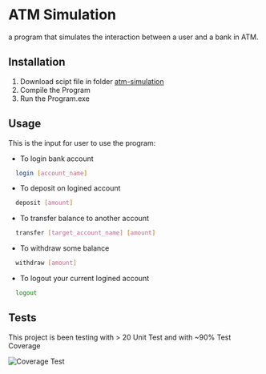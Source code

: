 # ATM Simulation

a program that simulates the interaction between a user and a bank in ATM.
 
## Installation

1. Download scipt file in folder <a href="https://github.com/arilhr/atm-simulation/tree/main/atm-simulation">atm-simulation</a>
2. Compile the Program
3. Run the Program.exe

## Usage

This is the input for user to use the program:

* To login bank account
```sh
  login [account_name]
  ```
* To deposit on logined account
```sh
  deposit [amount]
  ```
* To transfer balance to another account
```sh
  transfer [target_account_name] [amount]
  ```
* To withdraw some balance
```sh
  withdraw [amount]
  ```
* To logout your current logined account
```sh
  logout
  ```

## Tests
This project is been testing with > 20 Unit Test and with ~90% Test Coverage

![Coverage Test](https://i.ibb.co/HTVP6mq/Screenshot-58.png)
